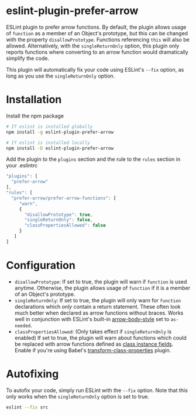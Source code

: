 # eslint-plugin-prefer-arrow
ESLint plugin to prefer arrow functions. By default, the plugin allows usage of `function` as a member of an Object's prototype, but this can be changed with the property `disallowPrototype`. Functions referencing `this` will also be allowed. Alternatively, with the `singleReturnOnly` option, this plugin only reports functions where converting to an arrow function would dramatically simplify the code.

This plugin will automatically fix your code using ESLint's `--fix` option, as long as you use the `singleReturnOnly` option.

# Installation

Install the npm package
```bash
# If eslint is installed globally
npm install -g eslint-plugin-prefer-arrow

# If eslint is installed locally
npm install -D eslint-plugin-prefer-arrow
```

Add the plugin to the `plugins` section and the rule to the `rules` section in your .eslintrc
```js
"plugins": [
  "prefer-arrow"
],
"rules": [
  "prefer-arrow/prefer-arrow-functions": [
     "warn",
     {
       "disallowPrototype": true,
       "singleReturnOnly": false,
       "classPropertiesAllowed": false
     }
   ]
]
```
# Configuration
 * `disallowPrototype`: If set to true, the plugin will warn if `function` is used anytime. Otherwise, the plugin allows usage of `function` if it is a member of an Object's prototype.
 * `singleReturnOnly`: If set to true, the plugin will only warn for `function` declarations which *only* contain a return statement. These often look much better when declared as arrow functions without braces. Works well in conjunction with ESLint's built-in [arrow-body-style](http://eslint.org/docs/rules/arrow-body-style) set to `as-needed`.
 * `classPropertiesAllowed`: (Only takes effect if `singleReturnOnly` is enabled) If set to true, the plugin will warn about functions which could be replaced with arrow functions defined as [class instance fields](https://github.com/jeffmo/es-class-static-properties-and-fields). Enable if you're using Babel's [transform-class-properties](https://babeljs.io/docs/plugins/transform-class-properties/) plugin.

# Autofixing

To autofix your code, simply run ESLint with the `--fix` option. Note that this only works when the `singleReturnOnly` option is set to true.
```bash
eslint --fix src
```
